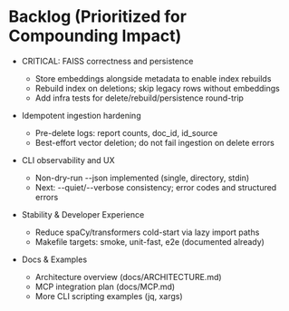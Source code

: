# Backlog (Prioritized for Compounding Impact)

- CRITICAL: FAISS correctness and persistence
  - Store embeddings alongside metadata to enable index rebuilds
  - Rebuild index on deletions; skip legacy rows without embeddings
  - Add infra tests for delete/rebuild/persistence round-trip

- Idempotent ingestion hardening
  - Pre-delete logs: report counts, doc_id, id_source
  - Best-effort vector deletion; do not fail ingestion on delete errors

- CLI observability and UX
  - Non-dry-run --json implemented (single, directory, stdin)
  - Next: --quiet/--verbose consistency; error codes and structured errors

- Stability & Developer Experience
  - Reduce spaCy/transformers cold-start via lazy import paths
  - Makefile targets: smoke, unit-fast, e2e (documented already)

- Docs & Examples
  - Architecture overview (docs/ARCHITECTURE.md)
  - MCP integration plan (docs/MCP.md)
  - More CLI scripting examples (jq, xargs)
